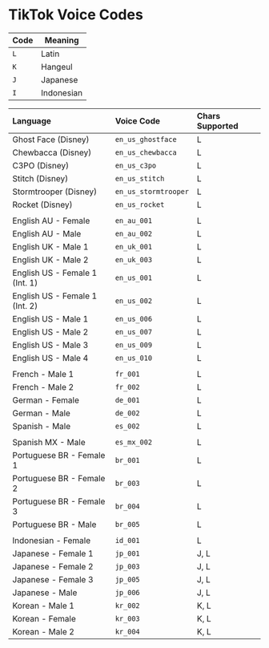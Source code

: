 # TikTok Voice Codes

| Code | Meaning |
| ---- | ------- |
| `L` | Latin |
| `K` | Hangeul |
| `J` | Japanese |
| `I` | Indonesian |

| Language                       | Voice Code           | Chars Supported |
| :----------------------------- | :------------------- | :-------------- |
| Ghost Face (Disney)            | `en_us_ghostface`    | L               |
| Chewbacca (Disney)             | `en_us_chewbacca`    | L               |
| C3PO (Disney)                  | `en_us_c3po`         | L               |
| Stitch (Disney)                | `en_us_stitch`       | L               |
| Stormtrooper (Disney)          | `en_us_stormtrooper` | L               |
| Rocket (Disney)                | `en_us_rocket`       | L               |
|                                |                      |                 |
| English AU - Female            | `en_au_001`          | L               |
| English AU - Male              | `en_au_002`          | L               |
| English UK - Male 1            | `en_uk_001`          | L               |
| English UK - Male 2            | `en_uk_003`          | L               |
| English US - Female 1 (Int. 1) | `en_us_001`          | L               |
| English US - Female 1 (Int. 2) | `en_us_002`          | L               |
| English US - Male 1            | `en_us_006`          | L               |
| English US - Male 2            | `en_us_007`          | L               |
| English US - Male 3            | `en_us_009`          | L               |
| English US - Male 4            | `en_us_010`          | L               |
|                                |                      |                 |
| French - Male 1                | `fr_001`             | L               |
| French - Male 2                | `fr_002`             | L               |
| German - Female                | `de_001`             | L               |
| German - Male                  | `de_002`             | L               |
| Spanish - Male                 | `es_002`             | L               |
|                                |                      |                 |
| Spanish MX - Male              | `es_mx_002`          | L               |
| Portuguese BR - Female 1       | `br_001`             | L               |
| Portuguese BR - Female 2       | `br_003`             | L               |
| Portuguese BR - Female 3       | `br_004`             | L               |
| Portuguese BR - Male           | `br_005`             | L               |
|                                |                      |                 |
| Indonesian - Female            | `id_001`             | L               |
| Japanese - Female 1            | `jp_001`             | J, L            |
| Japanese - Female 2            | `jp_003`             | J, L            |
| Japanese - Female 3            | `jp_005`             | J, L            |
| Japanese - Male                | `jp_006`             | J, L            |
| Korean - Male 1                | `kr_002`             | K, L            |
| Korean - Female                | `kr_003`             | K, L            |
| Korean - Male 2                | `kr_004`             | K, L            |